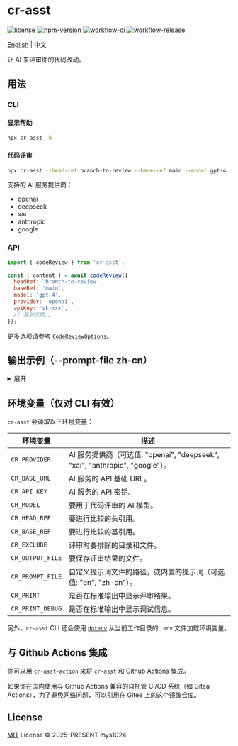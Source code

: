 # cr-asst

[![license](https://img.shields.io/github/license/mys1024/cr-asst)](./LICENSE)
[![npm-version](https://img.shields.io/npm/v/cr-asst?color=%23cb3837)](https://www.npmjs.com/package/cr-asst)
[![workflow-ci](https://img.shields.io/github/actions/workflow/status/mys1024/cr-asst/ci.yml?label=ci)](https://github.com/mys1024/cr-asst/actions/workflows/ci.yml)
[![workflow-release](https://img.shields.io/github/actions/workflow/status/mys1024/cr-asst/release.yml?label=release)](https://github.com/mys1024/cr-asst/actions/workflows/release.yml)

[English](./README.md) | 中文

让 AI 来评审你的代码改动。

## 用法

### CLI

#### 显示帮助

```sh
npx cr-asst -h
```

#### 代码评审

```sh
npx cr-asst --head-ref branch-to-review --base-ref main --model gpt-4 --provider openai --api-key sk-xxx
```

支持的 AI 服务提供商：

- openai
- deepseek
- xai
- anthropic
- google

### API

```javascript
import { codeReview } from 'cr-asst';

const { content } = await codeReview({
  headRef: 'branch-to-review'
  baseRef: 'main',
  model: 'gpt-4',
  provider: 'openai',
  apiKey: 'sk-xxx',
  // 其他选项...
});
```

更多选项请参考 [`CodeReviewOptions`](./src/types.ts)。

## 输出示例（--prompt-file zh-cn）

<details>

<summary>展开</summary>

```markdown
# 整体改动

1. 将代码审查功能中的 `completion` 相关逻辑提取到单独的文件 `completion.ts` 中，并通过 `createCompletion` 和 `readCompletionStream` 函数进行封装。
2. 移除了 `dryRun` 选项，并简化了 `codeReview` 函数的实现。
3. 修改了 `usageToString` 和 `statsToString` 函数的实现，使其与新的 `CompletionUsage` 和 `CompletionStats` 类型兼容。
4. 更新了测试文件中的相关代码，以反映这些改动。

# 整体评审

1. 代码重构的目的是将 `completion` 相关的逻辑进行模块化，提升了代码的可读性和可维护性。通过将这部分逻辑提取到独立的文件中，`codeReview` 函数的职责更加单一，符合单一职责原则。
2. 移除了 `dryRun` 选项，简化了 `codeReview` 函数的逻辑。这一改动减少了不必要的代码分支，使得函数的行为更加清晰。
3. 在 `usageToString` 和 `statsToString` 函数中，添加了对 `undefined` 值的处理，提升了代码的健壮性。

# 按文件评审

1. `src/code_review/completion.ts`
   1. 新增了 `createCompletion` 和 `readCompletionStream` 函数，用于处理 OpenAI 的 `completion` 流式请求。这些函数的封装使得代码逻辑更加清晰，便于复用和维护。
   2. 引入了 `CompletionUsage` 和 `CompletionStats` 类型，用于记录 `completion` 的使用情况和性能统计。这些类型的定义使得数据结构更加明确。

2. `src/code_review/index.ts`
   1. 移除了 `dryRun` 选项，简化了 `codeReview` 函数的逻辑。这一改动使得函数的行为更加直接，减少了不必要的复杂性。
   2. 使用 `createCompletion` 函数替代了原有的流式处理逻辑，使得代码更加简洁，且职责更加单一。

3. `src/code_review/utils.ts`
   1. 修改了 `usageToString` 和 `statsToString` 函数，使其与新的 `CompletionUsage` 和 `CompletionStats` 类型兼容。同时，添加了对 `undefined` 值的处理，提升了代码的健壮性。

4. `src/types.ts`
   1. 移除了 `CodeReviewUsage` 和 `CodeReviewStats` 类型，改为使用 `CompletionUsage` 和 `CompletionStats` 类型。这一改动减少了重复的类型定义，提升了代码的一致性。
   2. 移除了 `dryRun` 选项，简化了 `CodeReviewOptions` 类型的定义。
```

</details>

## 环境变量（仅对 CLI 有效）

`cr-asst` 会读取以下环境变量：

| 环境变量         | 描述                                                                          |
| ---------------- | ----------------------------------------------------------------------------- |
| `CR_PROVIDER`    | AI 服务提供商（可选值: "openai", "deepseek", "xai", "anthropic", "google"）。 |
| `CR_BASE_URL`    | AI 服务的 API 基础 URL。                                                      |
| `CR_API_KEY`     | AI 服务的 API 密钥。                                                          |
| `CR_MODEL`       | 要用于代码评审的 AI 模型。                                                    |
| `CR_HEAD_REF`    | 要进行比较的头引用。                                                          |
| `CR_BASE_REF`    | 要进行比较的基引用。                                                          |
| `CR_EXCLUDE`     | 评审时要排除的目录和文件。                                                    |
| `CR_OUTPUT_FILE` | 要保存评审结果的文件。                                                        |
| `CR_PROMPT_FILE` | 自定义提示词文件的路径，或内置的提示词（可选值: "en", "zh-cn"）。             |
| `CR_PRINT`       | 是否在标准输出中显示评审结果。                                                |
| `CR_PRINT_DEBUG` | 是否在标准输出中显示调试信息。                                                |

另外，`cr-asst` CLI 还会使用 [`dotenv`](https://www.npmjs.com/package/dotenv) 从当前工作目录的 `.env` 文件加载环境变量。

## 与 Github Actions 集成

你可以用 [`cr-asst-action`](https://github.com/mys1024/cr-asst-action) 来将 `cr-asst` 和 Github Actions 集成。

如果你在国内使用与 Github Actions 兼容的自托管 CI/CD 系统（如 Gitea Actions），为了避免网络问题，可以引用在 Gitee 上的这个[镜像仓库](https://gitee.com/mys1024/cr-asst-action)。

## License

[MIT](./LICENSE) License &copy; 2025-PRESENT mys1024

